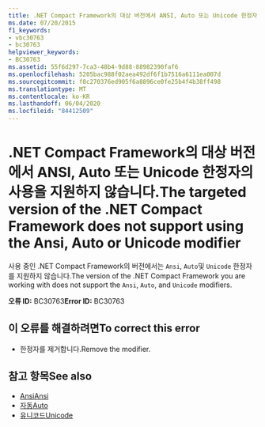 ```yaml
---
title: .NET Compact Framework의 대상 버전에서 ANSI, Auto 또는 Unicode 한정자의 사용을 지원하지 않습니다.
ms.date: 07/20/2015
f1_keywords:
- vbc30763
- bc30763
helpviewer_keywords:
- BC30763
ms.assetid: 55f6d297-7ca3-48b4-9d88-88982390faf6
ms.openlocfilehash: 5205bac988f02aea492df6f1b7516a6111ea007d
ms.sourcegitcommit: f8c270376ed905f6a8896ce0fe25b4f4b38ff498
ms.translationtype: MT
ms.contentlocale: ko-KR
ms.lasthandoff: 06/04/2020
ms.locfileid: "84412509"
---
```

# <a name="the-targeted-version-of-the-net-compact-framework-does-not-support-using-the-ansi-auto-or-unicode-modifier"></a><span data-ttu-id="cf301-102">.NET Compact Framework의 대상 버전에서 ANSI, Auto 또는 Unicode 한정자의 사용을 지원하지 않습니다.</span><span class="sxs-lookup"><span data-stu-id="cf301-102">The targeted version of the .NET Compact Framework does not support using the Ansi, Auto or Unicode modifier</span></span>
<span data-ttu-id="cf301-103">사용 중인 .NET Compact Framework의 버전에서는 `Ansi`, `Auto`및 `Unicode` 한정자를 지원하지 않습니다.</span><span class="sxs-lookup"><span data-stu-id="cf301-103">The version of the .NET Compact Framework you are working with does not support the `Ansi`, `Auto`, and `Unicode` modifiers.</span></span>  
  
 <span data-ttu-id="cf301-104">**오류 ID:** BC30763</span><span class="sxs-lookup"><span data-stu-id="cf301-104">**Error ID:** BC30763</span></span>  
  
## <a name="to-correct-this-error"></a><span data-ttu-id="cf301-105">이 오류를 해결하려면</span><span class="sxs-lookup"><span data-stu-id="cf301-105">To correct this error</span></span>  
  
- <span data-ttu-id="cf301-106">한정자를 제거합니다.</span><span class="sxs-lookup"><span data-stu-id="cf301-106">Remove the modifier.</span></span>  
  
## <a name="see-also"></a><span data-ttu-id="cf301-107">참고 항목</span><span class="sxs-lookup"><span data-stu-id="cf301-107">See also</span></span>

- [<span data-ttu-id="cf301-108">Ansi</span><span class="sxs-lookup"><span data-stu-id="cf301-108">Ansi</span></span>](../language-reference/modifiers/ansi.md)
- [<span data-ttu-id="cf301-109">자동</span><span class="sxs-lookup"><span data-stu-id="cf301-109">Auto</span></span>](../language-reference/modifiers/auto.md)
- [<span data-ttu-id="cf301-110">유니코드</span><span class="sxs-lookup"><span data-stu-id="cf301-110">Unicode</span></span>](../language-reference/modifiers/unicode.md)
